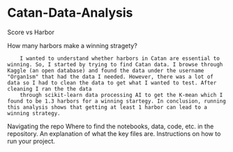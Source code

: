 # Catan-Data-Analysis
 Score vs Harbor

How many harbors make a winning stragety?

        I wanted to understand whether harbors in Catan are essential to winning. So, I started by trying to find Catan data. I browse through Kaggle (an open database) and found the data under the username "Organ1sm" that had the data I needed. However, there was a lot of data so I had to clean the data to get what I wanted to test. After cleaning I ran the the data 
        through scikit-learn data processing AI to get the K-mean which I found to be 1.3 harbors for a winning startegy. In conclusion, running this analysis shows that getting at least 1 harbor can lead to a winning strategy.  
 
  Navigating the repo 
      Where to find the notebooks, data, code, etc. in the repository.
      An explanation of what the key files are.
      Instructions on how to run your project.
